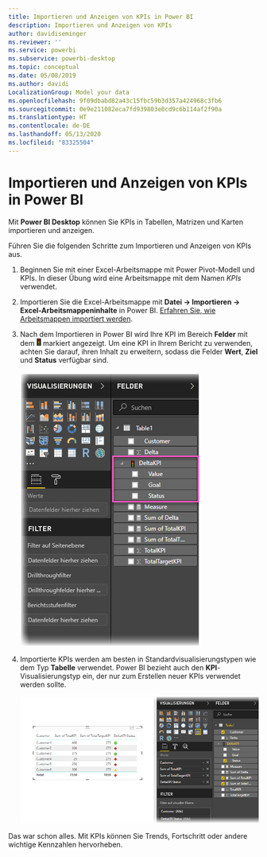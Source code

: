 ```yaml
---
title: Importieren und Anzeigen von KPIs in Power BI
description: Importieren und Anzeigen von KPIs
author: davidiseminger
ms.reviewer: ''
ms.service: powerbi
ms.subservice: powerbi-desktop
ms.topic: conceptual
ms.date: 05/08/2019
ms.author: davidi
LocalizationGroup: Model your data
ms.openlocfilehash: 9f09dbabd82a43c15fbc59b3d357a424968c3fb6
ms.sourcegitcommit: 0e9e211082eca7fd939803e0cd9c6b114af2f90a
ms.translationtype: HT
ms.contentlocale: de-DE
ms.lasthandoff: 05/13/2020
ms.locfileid: "83325504"
---
```

# <a name="import-and-display-kpis-in-power-bi"></a>Importieren und Anzeigen von KPIs in Power BI
Mit **Power BI Desktop** können Sie KPIs in Tabellen, Matrizen und Karten importieren und anzeigen.

Führen Sie die folgenden Schritte zum Importieren und Anzeigen von KPIs aus.

1. Beginnen Sie mit einer Excel-Arbeitsmappe mit Power Pivot-Modell und KPIs. In dieser Übung wird eine Arbeitsmappe mit dem Namen *KPIs* verwendet.

1. Importieren Sie die Excel-Arbeitsmappe mit **Datei -> Importieren -> Excel-Arbeitsmappeninhalte** in Power BI. [Erfahren Sie, wie Arbeitsmappen importiert werden](../connect-data/desktop-import-excel-workbooks.md). 

1. Nach dem Importieren in Power BI wird Ihre KPI im Bereich **Felder** mit dem ![Ampelsymbol](media/desktop-import-and-display-kpis/traffic.png) markiert angezeigt. Um eine KPI in Ihrem Bericht zu verwenden, achten Sie darauf, ihren Inhalt zu erweitern, sodass die Felder **Wert**, **Ziel** und **Status** verfügbar sind.

    ![](media/desktop-import-and-display-kpis/desktoppreviewfeatureon2.png)

1. Importierte KPIs werden am besten in Standardvisualisierungstypen wie dem Typ **Tabelle** verwendet. Power BI bezieht auch den **KPI**-Visualisierungstyp ein, der nur zum Erstellen neuer KPIs verwendet werden sollte.
   
    ![](media/desktop-import-and-display-kpis/desktoppreviewfeatureon3.png)

Das war schon alles. Mit KPIs können Sie Trends, Fortschritt oder andere wichtige Kennzahlen hervorheben.
